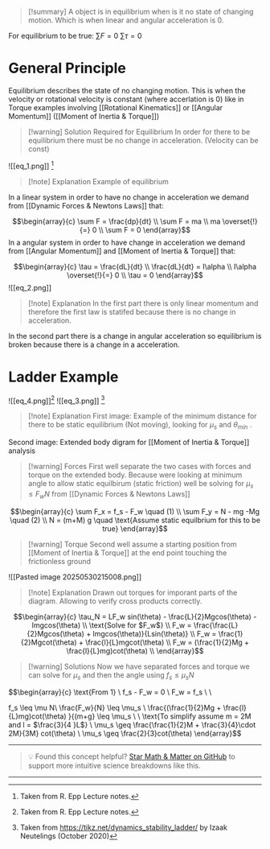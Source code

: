 
>[!summary]
A object is in equilibrium when is it no state of changing motion. Which is when linear and angular acceleration is 0.
>
For equilibrium to be true:
$\sum F = 0$
$\sum \tau = 0$ 

# General Principle
Equilibrium describes the state of no changing motion. This is when the velocity or rotational velocity is constant (where accerlation is 0) like in Torque examples involving [[Rotational Kinematics]] or [[Angular Momentum]] ([[Moment of Inertia & Torque]])

>[!warning] Solution Required for Equilibrium 
In order for there to be equilibrium there must be no change in acceleration. (Velocity can be const)

![[eq_1.png]]
[^1]
>[!note] Explanation
Example of equilibrium 

In a linear system in order to have no change in acceleration we demand from [[Dynamic Forces & Newtons Laws]] that:

$$\begin{array}{c} 
\sum F = \frac{dp}{dt} \\
\sum F = ma \\ 
ma \overset{!}{=} 0 \\ 
\sum F = 0
\end{array}$$
In a angular system in order to have change in acceleration we demand from [[Angular Momentum]] and [[Moment of Inertia & Torque]] that:

$$\begin{array}{c}
\tau = \frac{dL}{dt} \\ 
\frac{dL}{dt} = I\alpha \\ 
I\alpha \overset{!}{=} 0 \\ 
\tau = 0 
\end{array}$$
![[eq_2.png]]
>[!note] Explanation
In the first part there is only linear momentum and therefore the first law is statifed because there is no change in acceleration.
>
In the second part there is a change in angular acceleration so equilibrium is broken because there is a change in a acceleration. 

# Ladder Example 
![[eq_4.png]][^1]
![[eq_3.png]]
[^2]
>[!note] Explanation
First image:
Example of the minimum distance for there to be static equilibrium (Not moving), looking for $\mu_s$ and $\theta_{min}$ .
>
Second image:
Extended body digram for [[Moment of Inertia & Torque]] analysis 


>[!warning] Forces
First well separate the two cases with forces and torque on the extended body. Because were looking at minimum angle to allow static equilbirum (static friction) well be solving for $\mu_s \leq F_wN$ from [[Dynamic Forces & Newtons Laws]]     

$$\begin{array}{c}
\sum F_x = f_s - F_w \quad (1) \\
\sum F_y = N - mg -Mg \quad (2) \\ 
N = (m+M) g \quad \text{Assume static equilbrium for this to be true}
\end{array}$$

>[!warning] Torque
Second well assume a starting position from [[Moment of Inertia & Torque]] at the end point touching the frictionless ground

![[Pasted image 20250530215008.png]]
>[!note] Explanation
Drawn out torques for imporant parts of the diagram. Allowing to verify cross products correctly.

$$\begin{array}{c}
\tau_N = LF_w sin(\theta) - \frac{L}{2}Mgcos(\theta) - lmgcos(\theta) \\ 
\text{Solve for $F_w$}  \\ 
F_w = \frac{\frac{L}{2}Mgcos(\theta) + lmgcos(\theta)}{Lsin(\theta)} \\ 
F_w = \frac{1}{2}Mgcot(\theta) + \frac{l}{L}mgcot(\theta) \\ 
F_w = (\frac{1}{2}Mg + \frac{l}{L}mg)cot(\theta) \\ 
\end{array}$$
>[!warning] Solutions 
Now we have separated forces and torque we can solve for $\mu_s$ and then the angle using $f_s \leq \mu_s N$ 

$$\begin{array}{c}
\text{From 1} \\ 
f_s - F_w = 0 \\ 
F_w = f_s \\ 
\\

f_s \leq \mu N\\
\frac{F_w}{N} \leq \mu_s \\ 
\frac{(\frac{1}{2}Mg + \frac{l}{L}mg)cot(\theta) }{(m+g} \leq \mu_s \\ \\
\text{To simplify assume m = 2M and l = $\frac{3}{4 }L$} \\ 
\mu_s \geq \frac{\frac{1}{2}M + \frac{3}{4}\cdot 2M}{3M} cot(\theta) \\
\mu_s \geq \frac{2}{3}cot(\theta)
\end{array}$$

[^1]: Taken from R. Epp Lecture notes.

[^2]: Taken from https://tikz.net/dynamics_stability_ladder/ by Izaak Neutelings (October 2020)

---

> 💡 Found this concept helpful? [Star Math & Matter on GitHub](https://github.com/rajeevphysics/Obsidan-MathMatter) to support more intuitive science breakdowns like this.

---
